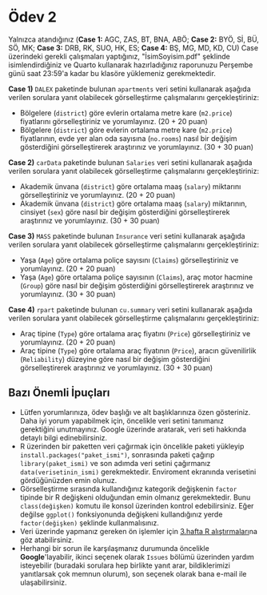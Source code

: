# Ödev 2

Yalnızca atandığınız (**Case 1:** AGC, ZAS, BT, BNA, ABÖ; **Case 2:** BYÖ, Sİ, BÜ, SÖ, MK; **Case 3:** DRB, RK, SUO, HK, ES; **Case 4:** BŞ, MG, MD, KD, CU) Case üzerindeki gerekli çalışmaları yaptığınız, "İsimSoyisim.pdf" şeklinde isimlendirdiğiniz ve Quarto kullanarak hazırladığınız raporunuzu Perşembe günü saat 23:59'a kadar bu klasöre yüklemeniz gerekmektedir.

**Case 1)** `DALEX` paketinde bulunan `apartments` veri setini kullanarak aşağıda verilen sorulara yanıt olabilecek görselleştirme çalışmalarını gerçekleştiriniz:
  
  * Bölgelere (`district`) göre evlerin ortalama metre kare (`m2.price`) fiyatlarını görselleştiriniz ve yorumlayınız. (20 + 20 puan)
  * Bölgelere (`district`) göre evlerin ortalama metre kare (`m2.price`) fiyatlarının, evde yer alan oda sayısına (`no.rooms`) nasıl bir değişim gösterdiğini görselleştirerek araştırınız ve yorumlayınız. (30 + 30 puan)
 
 
 **Case 2)** `carData` paketinde bulunan `Salaries` veri setini kullanarak aşağıda verilen sorulara yanıt olabilecek görselleştirme çalışmalarını gerçekleştiriniz:
 
  * Akademik ünvana (`district`) göre ortalama maaş (`salary`) miktarını görselleştiriniz ve yorumlayınız. (20 + 20 puan)
  * Akademik ünvana (`district`) göre ortalama maaş (`salary`) miktarının, cinsiyet (`sex`) göre nasıl bir değişim gösterdiğini görselleştirerek araştırınız ve yorumlayınız. (30 + 30 puan)


 **Case 3)** `MASS` paketinde bulunan `Insurance` veri setini kullanarak aşağıda verilen sorulara yanıt olabilecek görselleştirme çalışmalarını gerçekleştiriniz:
 
  * Yaşa (`Age`) göre ortalama poliçe sayısını (`Claims`) görselleştiriniz ve yorumlayınız. (20 + 20 puan)
  * Yaşa (`Age`) göre ortalama poliçe sayısının (`Claims`), araç motor hacmine (`Group`) göre nasıl bir değişim gösterdiğini görselleştirerek araştırınız ve yorumlayınız. (30 + 30 puan)


**Case 4)** `rpart` paketinde bulunan `cu.summary` veri setini kullanarak aşağıda verilen sorulara yanıt olabilecek görselleştirme çalışmalarını gerçekleştiriniz:
 
  * Araç tipine (`Type`) göre ortalama araç fiyatını (`Price`) görselleştiriniz ve yorumlayınız. (20 + 20 puan)
  * Araç tipine (`Type`) göre ortalama araç fiyatının (`Price`), aracın güvenilirlik (`Reliability`) düzeyine göre nasıl bir değişim gösterdiğini görselleştirerek araştırınız ve yorumlayınız. (30 + 30 puan)


## Bazı Önemli İpuçları

* Lütfen yorumlarınıza, ödev başlığı ve alt başlıklarınıza özen gösteriniz. Daha iyi yorum yapabilmek için, öncelikle veri setini tanımanız gerektiğini unutmayınız. Google üzerinde aratarak, veri seti hakkında detaylı bilgi edinebilirsiniz.
* R üzerinden bir paketten veri çağırmak için öncelikle paketi yükleyip `install.packages("paket_ismi")`, sonrasında paketi çağırıp `library(paket_ismi)` ve son adımda veri setini çağırmanız `data(verisetinin_ismi)` gerekmektedir. Enviroment ekranında verisetini gördüğünüzden emin olunuz.
* Görselleştirme sırasında kullandığınız kategorik değişkenin `factor` tipinde bir R değişkeni olduğundan emin olmanız gerekmektedir. Bunu `class(değişken)` komutu ile konsol üzerinden kontrol edebilirsiniz. Eğer değilse `ggplot()` fonksiyonunda değişkeni kullandığınız yerde `factor(değişken)` şeklinde kullanmalısınız. 
* Veri üzerinde yapmanız gereken ön işlemler için [3.hafta R alıştırmaları](https://github.com/mcavs/ESTUStat_2022Guz_VeriGorsellestirme/blob/main/Al%C4%B1%C5%9Ft%C4%B1rmalar/VG_al%C4%B1s%CC%A7t%C4%B1rma_h3.R)na göz atabilirsiniz. 
* Herhangi bir sorun ile karşılaşmanız durumunda öncelikle **Google**'layabilir, ikinci seçenek olarak `Issues` bölümü üzerinden yardım isteyebilir (buradaki sorulara hep birlikte yanıt arar, bildiklerimizi yanıtlarsak çok memnun olurum), son seçenek olarak bana e-mail ile ulaşabilirsiniz.


